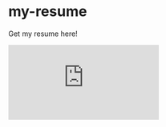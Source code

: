 # my-resume

Get my resume here! 

[![Latest release](https://badgen.net/github/release/Naereen/Strapdown.js)](https://github.com/Penca53/my-resume/releases/latest/download/Mirco_Mazzoni_Resume.pdf)
